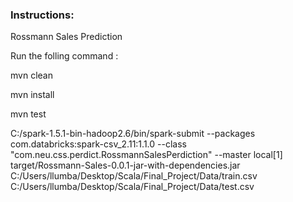 ### Instructions:

Rossmann Sales Prediction

Run the folling command :

mvn clean

mvn install

mvn test

C:/spark-1.5.1-bin-hadoop2.6/bin/spark-submit --packages com.databricks:spark-csv_2.11:1.1.0 --class "com.neu.css.perdict.RossmannSalesPerdiction" --master local[1] target/Rossmann-Sales-0.0.1-jar-with-dependencies.jar C:/Users/llumba/Desktop/Scala/Final_Project/Data/train.csv C:/Users/llumba/Desktop/Scala/Final_Project/Data/test.csv